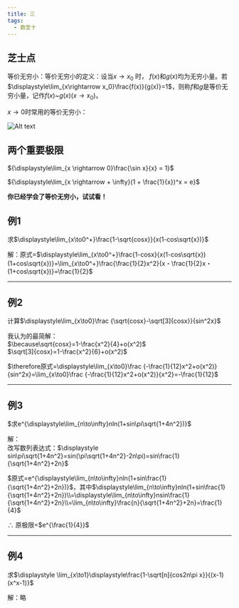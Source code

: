 ```yaml
---
title: 三
tags:
  - 数至十
---
```


<!-- <script src="https://cdnjs.cloudflare.com/ajax/libs/mathjax/2.7.5/MathJax.js?config=TeX-AMS_HTML" async></script> -->
## 芝士点
等价无穷小：等价无穷小的定义：设当$x\rightarrow x_0$  时，  $f(x)$和$g(x)$均为无穷小量。若$\displaystyle\lim_{x\rightarrow x_0}\frac{f(x)}{g(x)}=1$，则称$f$和$g$是等价无穷小量，记作$f(x)$~$g(x)(x\to x_0)$。  

$x\to 0$时常用的等价无穷小：  

![Alt text](https://pica.zhimg.com/80/v2-c8c6820571cb7b7e9c8494cb271db620_1440w.jpg?source%253D1940ef5c)  

## 两个重要极限  

${\displaystyle\lim_{x \rightarrow 0}\frac{\sin x}{x} = 1}$  

${\displaystyle\lim_{x \rightarrow + \infty}(1 + \frac{1}{x})^x = e}$  

**你已经学会了等价无穷小，试试看！**  

## 例1
求$\displaystyle\lim_{x\to0^+}\frac{1-\sqrt{cosx}}{x(1-cos\sqrt{x})}$

解：原式=$\displaystyle\lim_{x\to0^+}\frac{1-cosx}{x(1-cos\sqrt{x})(1+cos\sqrt{x})}=\lim_{x\to0^+}\frac{\frac{1}{2}x^2}{x・\frac{1}{2}x・(1+cos\sqrt{x})}=\frac{1}{2}$
***
## 例2 
计算$\displaystyle\lim_{x\to0}\frac {\sqrt{cosx}-\sqrt[3]{cosx}}{sin^2x}$

我认为的最简解：  
$\because\sqrt{cosx}=1-\frac{x^2}{4}+o(x^2)$  
$\sqrt[3]{cosx}=1-\frac{x^2}{6}+o(x^2)$

$\therefore原式=\displaystyle\lim_{x\to0}\frac {-\frac{1}{12}x^2+o(x^2)}{sin^2x}=\lim_{x\to0}\frac {-\frac{1}{12}x^2+o(x^2)}{x^2}=-\frac{1}{12}$  
***
## 例3 
$求e^{\displaystyle\lim_{n\to\infty}nln(1+sin\pi\sqrt{1+4n^2})}$

解：  
改写数列表达式：$\displaystyle sin\pi\sqrt{1+4n^2}=sin(\pi\sqrt{1+4n^2}-2n\pi)=sin\frac{1}{\sqrt{1+4n^2}+2n}$  

$原式=e^{\displaystyle\lim_{n\to\infty}nln(1+sin\frac{1}{\sqrt{1+4n^2}+2n})}$，其中$\displaystyle\lim_{n\to\infty}nln(1+sin\frac{1}{\sqrt{1+4n^2}+2n})\\=\displaystyle\lim_{n\to\infty}nsin\frac{1}{\sqrt{1+4n^2}+2n}\\=\lim_{n\to\infty}\frac{n}{\sqrt{1+4n^2}+2n}=\frac{1}{4}$  

$\therefore$  原极限=$e^{\frac{1}{4}}$  
***
## 例4
求$\displaystyle \lim_{x\to1}\displaystyle\frac{1-\sqrt[n]{cos2n\pi x}}{(x-1)(x^x-1)}$

解：略